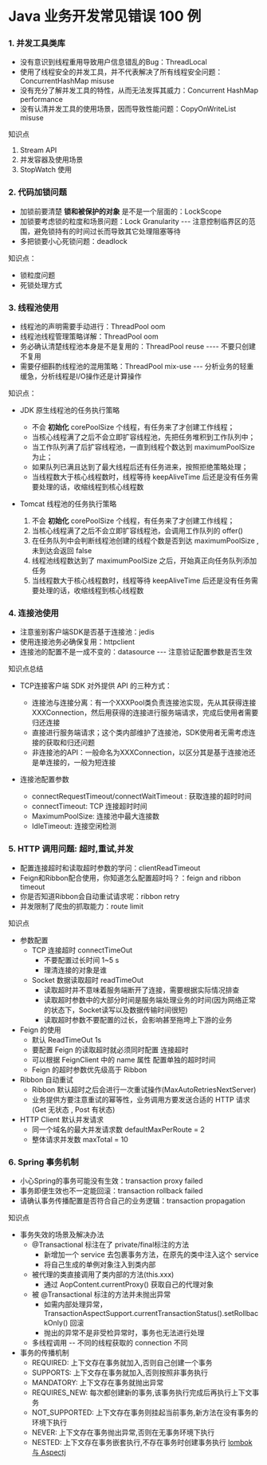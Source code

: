 # Java 业务开发常见错误 100 例

### 1. 并发工具类库

- 没有意识到线程重用导致用户信息错乱的Bug：ThreadLocal 
- 使用了线程安全的并发工具，并不代表解决了所有线程安全问题：ConcurrentHashMap misuse
- 没有充分了解并发工具的特性，从而无法发挥其威力：Concurrent HashMap performance
- 没有认清并发工具的使用场景，因而导致性能问题：CopyOnWriteList misuse

知识点
1. Stream API
2. 并发容器及使用场景
3. StopWatch 使用

### 2. 代码加锁问题
- 加锁前要清楚 **锁和被保护的对象** 是不是一个层面的：LockScope
- 加锁要考虑锁的粒度和场景问题：Lock Granularity --- 注意控制临界区的范围，避免锁持有的时间过长而导致其它处理阻塞等待
- 多把锁要小心死锁问题：deadlock

知识点：
- 锁粒度问题
- 死锁处理方式

### 3. 线程池使用

- 线程池的声明需要手动进行：ThreadPool oom
- 线程池线程管理策略详解：ThreadPool oom
- 务必确认清楚线程池本身是不是复用的：ThreadPool reuse ---- 不要只创建不复用
- 需要仔细斟酌线程池的混用策略：ThreadPool mix-use --- 分析业务的轻重缓急，分析线程是I/O操作还是计算操作

知识点：
- JDK 原生线程池的任务执行策略
  - 不会 **初始化** corePoolSize 个线程，有任务来了才创建工作线程；
  - 当核心线程满了之后不会立即扩容线程池，先把任务堆积到工作队列中；
  - 当工作队列满了后扩容线程池，一直到线程个数达到 maximumPoolSize 为止；
  - 如果队列已满且达到了最大线程后还有任务进来，按照拒绝策略处理；
  - 当线程数大于核心线程数时，线程等待 keepAliveTime 后还是没有任务需要处理的话，收缩线程到核心线程数

- Tomcat 线程池的任务执行策略
  1. 不会 **初始化** corePoolSize 个线程，有任务来了才创建工作线程；
  2. 当核心线程满了之后不会立即扩容线程池，会调用工作队列的 offer()
  3. 在任务队列中会判断线程池创建的线程个数是否到达 maximumPoolSize ,未到达会返回 false
  4. 线程池线程数达到了 maximumPoolSize 之后，开始真正向任务队列添加任务
  5. 当线程数大于核心线程数时，线程等待 keepAliveTime 后还是没有任务需要处理的话，收缩线程到核心线程数


### 4. 连接池使用
- 注意鉴别客户端SDK是否基于连接池：jedis
- 使用连接池务必确保复用：httpclient
- 连接池的配置不是一成不变的：datasource --- 注意验证配置参数是否生效

知识点总结

- TCP连接客户端 SDK 对外提供 API 的三种方式：
  - 连接池与连接分离：有一个XXXPool类负责连接池实现，先从其获得连接XXXConnection，然后用获得的连接进行服务端请求，完成后使用者需要归还连接
  - 直接进行服务端请求；这个类内部维护了连接池，SDK使用者无需考虑连接的获取和归还问题
  - 非连接池的API：一般命名为XXXConnection，以区分其是基于连接池还是单连接的，一般为短连接

- 连接池配置参数
  - connectRequestTimeout/connectWaitTimeout : 获取连接的超时时间
  - connectTimeout: TCP 连接超时时间
  - MaximumPoolSize: 连接池中最大连接数
  - IdleTimeout: 连接空闲检测

### 5. HTTP 调用问题: 超时,重试,并发
- 配置连接超时和读取超时参数的学问：clientReadTimeout
- Feign和Ribbon配合使用，你知道怎么配置超时吗？：feign and ribbon timeout
- 你是否知道Ribbon会自动重试请求呢：ribbon retry
- 并发限制了爬虫的抓取能力：route limit

知识点
- 参数配置
  - TCP 连接超时 connectTimeOut
    - 不要配置过长时间 1~5 s
    - 理清连接的对象是谁
  - Socket 数据读取超时 readTimeOut
    - 读取超时并不意味着服务端断开了连接，需要根据实际情况排查
    - 读取超时参数中的大部分时间是服务端处理业务的时间(因为网络正常的状态下，Socket读写以及数据传输时间很短)
    - 读取超时参数不要配置的过长，会影响甚至拖垮上下游的业务
- Feign 的使用
  - 默认 ReadTimeOut 1s
  - 要配置 Feign 的读取超时就必须同时配置 连接超时
  - 可以根据 FeignClient 中的 name 属性 配置单独的超时时间
  - Feign 的超时参数优先级高于 Ribbon
- Ribbon 自动重试
  - Ribbon 默认超时之后会进行一次重试操作(MaxAutoRetriesNextServer)
  - 业务提供方要注意重试的幂等性，业务调用方要发送合适的 HTTP 请求(Get 无状态 , Post 有状态)
- HTTP Client 默认并发请求
  - 同一个域名的最大并发请求数 defaultMaxPerRoute = 2
  - 整体请求并发数 maxTotal = 10


### 6. Spring 事务机制
- 小心Spring的事务可能没有生效：transaction proxy failed
- 事务即便生效也不一定能回滚：transaction rollback failed
- 请确认事务传播配置是否符合自己的业务逻辑：transaction propagation

知识点
- 事务失效的场景及解决办法
  - @Transactional 标注在了 private/final标注的方法
    - 新增加一个 service 去包裹事务方法，在原先的类中注入这个 service
    - 将自己生成的单例对象注入到类内部
  - 被代理的类直接调用了类内部的方法(this.xxx)
    - 通过 AopContent.currentProxy() 获取自己的代理对象
  - 被 @Transactional 标注的方法并未抛出异常
    - 如需内部处理异常，TransactionAspectSupport.currentTransactionStatus().setRollbackOnly() 回滚
    - 抛出的异常不是非受检异常时，事务也无法进行处理
  - 多线程调用 -- 不同的线程获取的 connection 不同
- 事务的传播机制
  - REQUIRED: 上下文存在事务就加入,否则自己创建一个事务
  - SUPPORTS: 上下文存在事务就加入,否则按照非事务执行
  - MANDATORY: 上下文存在事务就抛出异常
  - REQUIRES_NEW: 每次都创建新的事务,该事务执行完成后再执行上下文事务
  - NOT_SUPPORTED: 上下文存在事务则挂起当前事务,新方法在没有事务的环境下执行
  - NEVER: 上下文存在事务抛出异常,否则在无事务环境下执行
  - NESTED: 上下文存在事务嵌套执行,不存在事务时创建事务执行
[lombok 与 Aspectj](https://www.jianshu.com/p/5411e9efd577)
